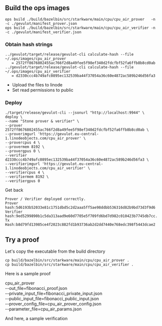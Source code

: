 
## Build the ops images

```
ops build ./build/bazelbin/src/starkware/main/cpu/cpu_air_prover   -n -c ./gevulot/manifest_prover.json
ops build ./build/bazelbin/src/starkware/main/cpu/cpu_air_verifier -n -c ./gevulot/manifest_verifier.json
```

### Obtain hash strings

```
../gevulot/target/release/gevulot-cli calculate-hash --file ~/.ops/images/cpu_air_prover
   = 2572ff8676802455ac766f2d8a49fee5f98ef340d2fdcfbf52fa6ffb8b8cd0ab
../gevulot/target/release/gevulot-cli calculate-hash --file ~/.ops/images/cpu_air_verifier
   = d2330ccc4b749afc0895ec132539ba44f37054a36c60e4872ac589b246d56fa3
```

- Upload the files to linode
- Set read permissions to public


### Deploy

```
./target/release/gevulot-cli --jsonurl "http://localhost:9944" \
deploy \
--name "Stone prover & verifier" \
--prover 2572ff8676802455ac766f2d8a49fee5f98ef340d2fdcfbf52fa6ffb8b8cd0ab \
--proverimgurl 'https://gevulot.eu-central-1.linodeobjects.com/cpu_air_prover' \
--provercpus 4 \
--provermem 8192 \
--provergpus 0 \
--verifier d2330ccc4b749afc0895ec132539ba44f37054a36c60e4872ac589b246d56fa3 \
--verifierimgurl 'https://gevulot.eu-central-1.linodeobjects.com/cpu_air_verifier' \
--verifiercpus 4 \
--verifiermem 8192 \
--verifiergpus 0
```

Get back
```
Prover / Verifier deployed correctly.
Prover hash:5d6193b52033e81c1751dbd5c2d2aaa5ff5ae98ddbb536316d82b9bd73d3f9d6
Verifier hash:9ed5299890b1c5da313aad9e60d7705e5f709fd6bd7d982c010423b7745db7cc.
Tx Hash:b8d79fd13985ce4f2023c882fd1b93736ab2d2dd7440e768edc398f5443dcae2
```

## Try a proof

Let's copy the executable from the build directory

```
cp build/bazelbin/src/starkware/main/cpu/cpu_air_prover .
cp build/bazelbin/src/starkware/main/cpu/cpu_air_verifier .
```

Here is a sample proof

cpu_air_prover \
    --out_file=fibonacci_proof.json \
    --private_input_file=fibonacci_private_input.json \
    --public_input_file=fibonacci_public_input.json \
    --prover_config_file=cpu_air_prover_config.json \
    --parameter_file=cpu_air_params.json

And here, a sample verification
